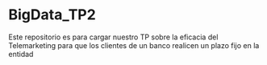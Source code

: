 # BigData_TP2
Este repositorio es para cargar nuestro TP sobre la eficacia del Telemarketing para que los clientes de un banco realicen un plazo fijo en la entidad
